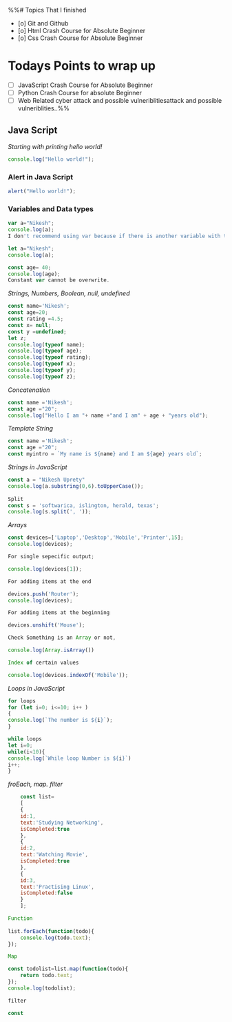 %%# Topics That I finished
- [o] Git and Github
- [o] Html Crash Course for Absolute Beginner 
- [o] Css Crash Course for Absolute Beginner
# Todays Points to wrap up
- [ ] JavaScript Crash Course for Absolute Beginner
- [ ] Python Crash Course for absolute Beginner
- [ ] Web Related cyber attack and possible vulneriblitiesattack and possible vulneriblities..%%

## Java Script
*Starting with printing hello world!*
```javascript
console.log("Hello world!");
``` 

### Alert in Java Script
```javascript
alert("Hello world!");
```

### Variables and Data types
```javascript
var a="Nikesh";
console.log(a);
I don't recommend using var because if there is another variable with the same name that can be a conflit and cause problems in the code.

let a="Nikesh";
console.log(a);

const age= 40;
console.log(age);
Constant var cannot be overwrite.


```

*Strings, Numbers, Boolean, null, undefined*
```javascript
const name='Nikesh';
const age=20;
const rating =4.5;
const x= null;
const y =undefined;
let z;
console.log(typeof name);
console.log(typeof age);
console.log(typeof rating);
console.log(typeof x);
console.log(typeof y);
console.log(typeof z);

```
*Concatenation*
```javascript
const name ='Nikesh';
const age ="20";
console.log("Hello I am "+ name +"and I am" + age + "years old");
```
*Template String*
```javascript
const name ='Nikesh';
const age ="20";
const myintro = `My name is ${name} and I am ${age} years old`;
```

*Strings in JavaScript*
```javascript
const a = "Nikesh Uprety"
console.log(a.substring(0,6).toUpperCase());
 
Split
const s = 'softwarica, islington, herald, texas';
console.log(s.split(', '));
```

*Arrays*
```javascript
const devices=['Laptop','Desktop','Mobile','Printer',15];
console.log(devices);

For single sepecific output;

console.log(devices[1]);

For adding items at the end

devices.push('Router');
console.log(devices);

For adding items at the beginning

devices.unshift('Mouse');

Check Something is an Array or not,

console.log(Array.isArray())

Index of certain values

console.log(devices.indexOf('Mobile'));

```

 *Loops in JavaScript*
```javascript
for loops
for (let i=0; i<=10; i++ ) 
{
console.log(`The number is ${i}`);
}

while loops
let i=0;
while(i<10){
console.log(`While loop Number is ${i}`)
i++;
}
```

*froEach, map. filter*
```javascript
	const list=
	[
	{
	id:1,
	text:'Studying Networking',
	isCompleted:true
	},
	{
	id:2,
	text:'Watching Movie',
	isCompleted:true
	},
	{
	id:3,
	text:'Practising Linux',
	isCompleted:false
	}
	];

Function
	
list.forEach(function(todo){
	console.log(todo.text);
});

Map

const todolist=list.map(function(todo){
	return todo.text;
});
console.log(todolist);

filter

const 





```
